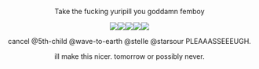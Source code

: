 <p align="center"> Take the fucking yuripill you goddamn femboy

  <p align="center"><img src="https://files.catbox.moe/id43bu.gif"><img src="https://files.catbox.moe/k7kog9.gif"><img src="https://files.catbox.moe/03lcs8.gif"><img src="https://files.catbox.moe/qd8427.gif"><img src="https://files.catbox.moe/qauwom.gif">

  <p align="center"> cancel @5th-child @wave-to-earth @steIIe @starsour PLEAAASSEEEUGH.
  <p align="center"> ill make this nicer. tomorrow or possibly never.
